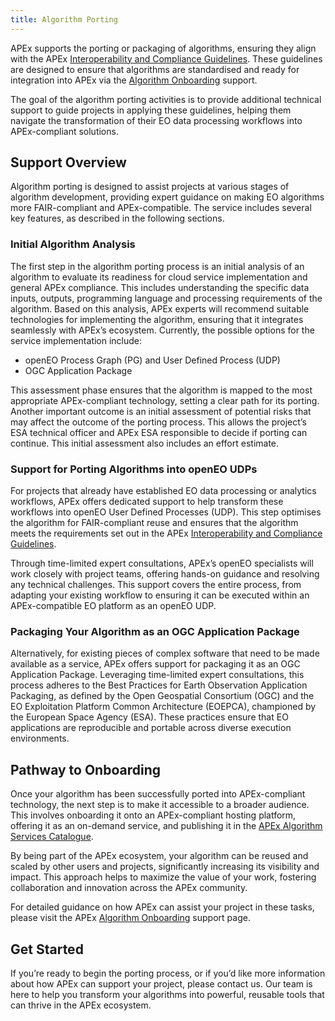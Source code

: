 ```yaml
---
title: Algorithm Porting
---
```


APEx supports the porting or packaging of algorithms, ensuring they align with the
APEx [Interoperability and Compliance Guidelines](../interoperability/algohosting.md). These guidelines are designed to
ensure that algorithms are standardised and ready for integration into APEx via
the [Algorithm Onboarding](onboarding.md) support.

The goal of the algorithm porting activities is to provide additional technical support to guide projects in applying
these guidelines, helping them navigate the transformation of their EO data processing workflows into APEx-compliant
solutions.

## Support Overview

Algorithm porting is designed to assist projects at various stages of algorithm development, providing expert guidance
on making EO algorithms more FAIR-compliant and APEx-compatible. The service includes several key features, as described
in the following sections.

### Initial Algorithm Analysis

The first step in the algorithm porting process is an initial analysis of an algorithm to evaluate its readiness for
cloud service implementation and general APEx compliance. This includes understanding the specific data inputs, outputs,
programming language and processing requirements of the algorithm. Based on this analysis, APEx experts will recommend
suitable technologies for implementing the algorithm, ensuring that it integrates seamlessly with APEx’s ecosystem.
Currently, the possible options for the service implementation include:

* openEO Process Graph (PG) and User Defined Process (UDP)
* OGC Application Package

This assessment phase ensures that the algorithm is mapped to the most appropriate APEx-compliant technology, setting a
clear path for its porting. Another important outcome is an initial assessment of potential risks that may affect the
outcome of the porting process. This allows the project’s ESA technical officer and APEx ESA responsible to decide if
porting can continue. This initial assessment also includes an effort estimate.

### Support for Porting Algorithms into openEO UDPs

For projects that already have established EO data processing or analytics workflows, APEx offers dedicated support to
help transform these workflows into openEO User Defined Processes (UDP). This step optimises the algorithm for
FAIR-compliant reuse and ensures that the algorithm meets the requirements set out in the
APEx [Interoperability and Compliance Guidelines](../interoperability/algohosting.md).

Through time-limited expert consultations, APEx’s openEO specialists will work closely with project teams, offering
hands-on guidance and resolving any technical challenges. This support covers the entire process, from adapting your
existing workflow to ensuring it can be executed within an APEx-compatible EO platform as an openEO UDP.

### Packaging Your Algorithm as an OGC Application Package

Alternatively, for existing pieces of complex software that need to be made available as a service, APEx offers support
for packaging it as an OGC Application Package. Leveraging time-limited expert consultations, this process adheres to
the Best Practices for Earth Observation Application Packaging, as defined by the Open Geospatial Consortium (OGC) and
the EO Exploitation Platform Common Architecture (EOEPCA), championed by the European Space Agency (ESA). These
practices ensure that EO applications are reproducible and portable across diverse execution environments.

## Pathway to Onboarding

Once your algorithm has been successfully ported into APEx-compliant technology, the next step is to make it accessible
to a broader audience. This involves onboarding it onto an APEx-compliant hosting platform, offering it as an on-demand
service, and publishing it in the [APEx Algorithm Services Catalogue](./onboarding.md#apex-algorithm-services-catalogue).

By being part of the APEx ecosystem, your algorithm can be reused and scaled by other users and projects, significantly
increasing its visibility and impact. This approach helps to maximize the value of your work, fostering collaboration and
innovation across the APEx community.

For detailed guidance on how APEx can assist your project in these tasks, please visit the
APEx [Algorithm Onboarding](onboarding.md) support page.

## Get Started

If you’re ready to begin the porting process, or if you’d like more information about how APEx can support your project,
please contact us. Our team is here to help you transform your algorithms into powerful, reusable
tools that can thrive in the APEx ecosystem.
